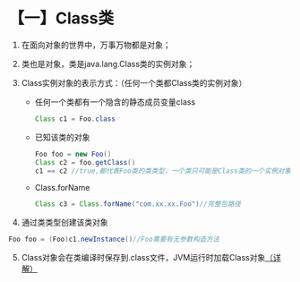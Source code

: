 # 【一】Class类

1. 在面向对象的世界中，万事万物都是对象；

2. 类也是对象，类是java.lang.Class类的实例对象；

3. Class实例对象的表示方式：（任何一个类都Class类的实例对象）

   * 任何一个类都有一个隐含的静态成员变量class

     ```java
     Class c1 = Foo.class
     ```

   * 已知该类的对象

     ```java
     Foo foo = new Foo()
     Class c2 = foo.getClass()
     c1 == c2 //true,都代表Foo类的类类型，一个类只可能是Class类的一个实例对象
     ```

   * Class.forName

     ```java
     Class c3 = Class.forName("com.xx.xx.Foo")//完整包路径
     ```

4. 通过类类型创建该类对象

```java
Foo foo = (Foo)c1.newInstance()//Foo需要有无参数构造方法
```

5. Class对象会在类编译时保存到.class文件，JVM运行时加载Class对象[（详解）](https://blog.csdn.net/javazejian/article/details/70768369)

